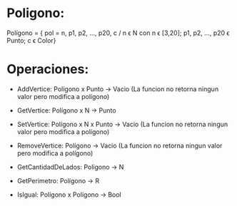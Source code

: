 # Poligono:

Polígono = { pol = n, p1, p2, ..., p20, c / n ϵ N con n ϵ [3,20]; p1, p2, ..., p20 ϵ Punto; c ϵ Color}

# Operaciones:

* AddVertice: Polígono x Punto → Vacio (La funcion no retorna ningun valor pero modifica a polígono)

* GetVertice: Polígono x N → Punto

* SetVertice: Polígono x N x Punto → Vacio (La funcion no retorna ningun valor pero modifica a polígono)

* RemoveVertice: Polígono → Vacio (La funcion no retorna ningun valor pero modifica a polígono)

* GetCantidadDeLados: Polígono → N

* GetPerimetro: Polígono → R

* IsIgual: Polígono x Polígono → Bool
